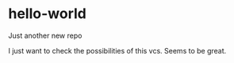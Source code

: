 # hello-world
Just another new repo

I just want to check the possibilities of this vcs.
Seems to be great.


